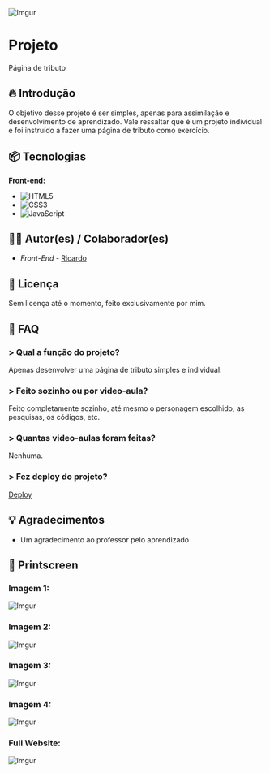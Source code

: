 ![Imgur](https://i.imgur.com/Bym2Q2L.png)

# Projeto
Página de tributo

## 🔥 Introdução
O objetivo desse projeto é ser simples, apenas para assimilação e desenvolvimento de aprendizado. Vale ressaltar que é um projeto individual e foi instruído a fazer uma página de tributo como exercício.

## 📦 Tecnologias

**Front-end:**

* ![HTML5](https://img.shields.io/badge/html5-%23E34F26.svg?style=for-the-badge&logo=html5&logoColor=white)
* ![CSS3](https://img.shields.io/badge/css3-%231572B6.svg?style=for-the-badge&logo=css3&logoColor=white)
* ![JavaScript](https://img.shields.io/badge/javascript-%23323330.svg?style=for-the-badge&logo=javascript&logoColor=%23F7DF1E)

## 👷‍♂️ Autor(es) / Colaborador(es)
 
 * *Front-End* - [Ricardo](https://github.com/riicard0)

## 📄 Licença
Sem licença até o momento, feito exclusivamente por mim.

## 💭 FAQ

### > Qual a função do projeto?
Apenas desenvolver uma página de tributo simples e individual.

### > Feito sozinho ou por video-aula?
Feito completamente sozinho, até mesmo o personagem escolhido, as pesquisas, os códigos, etc.

### > Quantas video-aulas foram feitas?
Nenhuma.

### > Fez deploy do projeto?
[Deploy](https://b7web-4.vercel.app/)
 
## 💡 Agradecimentos
* Um agradecimento ao professor pelo aprendizado

## 📸 Printscreen

### Imagem 1:
![Imgur](https://i.imgur.com/LyXZ4kh.png)

### Imagem 2:
![Imgur](https://i.imgur.com/DNbZTYD.png)

### Imagem 3:
![Imgur](https://i.imgur.com/Sh9fUxB.png)

### Imagem 4:
![Imgur](https://i.imgur.com/IK4ymne.png)

### Full Website:
![Imgur](https://i.imgur.com/jkYHyD7.jpg)